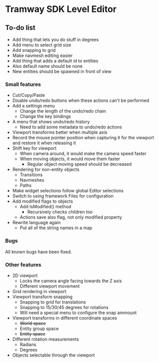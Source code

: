 # Tramway SDK Level Editor

## To-do list
- Add thing that lets you do stuff in degrees
- Add menu to select grid size
- Add snapping to grid
- Make navmesh editing easier
- Add thing that adds a default id to entities
- Also default name should be none
- New entities should be spawned in front of view

### Small features
- Cut/Copy/Paste
- Disable undo/redo buttons when these actions can't be performed
- Add a settings menu
	- Change the length of the undo/redo chain
	- Change the key bindings
- A menu that shows undo/redo history
	- Need to add some metadata to undo/redo actions
- Viewport transforms better when multiple axis
- Record the mouse pointer position when capturing it for the viewport and restore it when releasing it
- Shift key for viewport
	- When camera around, it would make the camera speed faster
	- When moving objects, it would move them faster
		- Regular object moving speed should be decreased
- Rendering for non-entity objects
	- Transitions
	- Navmeshes
	- Paths
- Make widget selections follow global Editor selections
- Switch to using framework Files for configuration
- Add modified flags to objects
	- Add IsModified() method
		- Recursively checks children too
	- Actions save also flag, not only modified property
- Rewrite language again
	- Put all of the string names in a map


### Bugs
All known bugs have been fixed.
	
### Other features
- 2D viewport
	- Locks the camera angle facing towards the Z axis
	- Different viewport movement
- Grid rendering in viewport
- Viewport transform snapping
	- Snapping to grid for translations
	- Snapping to 15/30/45 degrees for rotations
	- Will need a special menu to configure the snap ammount
- Viewport transforms in different coordinate spaces
	- ~~World space~~
	- Entity group space
	- ~~Entity space~~
- Different rotation measurements
	- Radians
	- Degrees
- Objects selectable through the viewport
